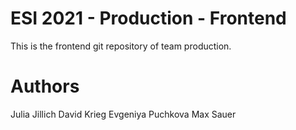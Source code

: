 # ESI 2021 - Production - Frontend

This is the frontend git repository of team production.







# Authors

Julia Jillich
David Krieg
Evgeniya Puchkova
Max Sauer




